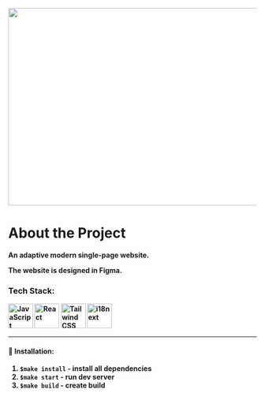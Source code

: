 <img style="height: 400px; width:700px;" src="https://camo.githubusercontent.com/c4493d95984ace14ebef070617d63d2fa8068b02a1359d1a311b175ce623026b/68747470733a2f2f692e6962622e636f2f424b31486e30782f53637265656e73686f742d323032322d30382d30382d61742d342d30352d34382d504d2e706e67" />
<h1>About the Project</h1>
<p><strong>An adaptive modern single-page website.</strong></p>
<p><strong>The website is designed in Figma.

### Tech Stack:

<img height="50" src="https://user-images.githubusercontent.com/25181517/117447155-6a868a00-af3d-11eb-9cfe-245df15c9f3f.png" alt="JavaScript" title="JavaScript" />
<img height="50" src="https://user-images.githubusercontent.com/25181517/183897015-94a058a6-b86e-4e42-a37f-bf92061753e5.png" alt="React" title="React" />
<img height="50" src="https://user-images.githubusercontent.com/25181517/202896760-337261ed-ee92-4979-84c4-d4b829c7355d.png" alt="Tailwind CSS" title="Tailwind CSS" />
<img height="50" src="https://github.com/i18next/i18next.com/blob/master/_resources/i18next_logo/alt/logo.jpg" alt="i18next" title="i18Next" />


___

#### 🧰 Installation:
1. ```$make install``` - install all dependencies
2. ```$make start``` - run dev server
3. ```$make build``` - create build
